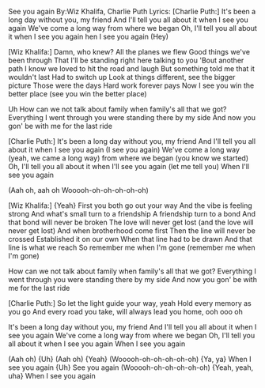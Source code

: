 See you again
By:Wiz Khalifa, Charlie Puth
Lyrics:
[Charlie Puth:]
It's been a long day without you, my friend
And I'll tell you all about it when I see you again
We've come a long way from where we began
Oh, I'll tell you all about it when I see you again
hen I see you again
(Hey)

[Wiz Khalifa:]
Damn, who knew?
All the planes we flew
Good things we've been through
That I'll be standing right here talking to you
'Bout another path
I know we loved to hit the road and laugh
But something told me that it wouldn't last
Had to switch up
Look at things different, see the bigger picture
Those were the days
Hard work forever pays
Now I see you win the better place (see you win the better place)

Uh
How can we not talk about family when family's all that we got?
Everything I went through you were standing there by my side
And now you gon' be with me for the last ride

[Charlie Puth:]
It's been a long day without you, my friend
And I'll tell you all about it when I see you again (I see you again)
We've come a long way (yeah, we came a long way) from where we began (you know we started)
Oh, I'll tell you all about it when I'll see you again (let me tell you)
When I'll see you again<p>

(Aah oh, aah oh
Wooooh-oh-oh-oh-oh-oh)

[Wiz Khalifa:]
{Yeah}
First you both go out your way
And the vibe is feeling strong
And what's small turn to a friendship
A friendship turn to a bond
And that bond will never be broken
The love will never get lost (and the love will never get lost)
And when brotherhood come first
Then the line will never be crossed
Established it on our own
When that line had to be drawn
And that line is what we reach
So remember me when I'm gone (remember me when I'm gone)

How can we not talk about family when family's all that we got?
Everything I went through you were standing there by my side
And now you gon' be with me for the last ride

[Charlie Puth:]
So let the light guide your way, yeah
Hold every memory as you go
And every road you take, will always lead you home, ooh ooo oh

It's been a long day without you, my friend
And I'll tell you all about it when I see you again
We've come a long way from where we began
Oh, I'll tell you all about it when I see you again
When I see you again<p>

(Aah oh)
{Uh}
(Aah oh)
{Yeah}
(Wooooh-oh-oh-oh-oh-oh)
{Ya, ya}
When I see you again
{Uh}
See you again
(Wooooh-oh-oh-oh-oh-oh)
{Yeah, yeah, uha}
When I see you again

